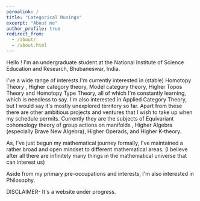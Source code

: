 ```yaml
---
permalink: /
title: "Categorical Musings"
excerpt: "About me"
author_profile: true
redirect_from: 
  - /about/
  - /about.html
---
```

Hello ! I'm an undergraduate student at the National Institute of Science Education and Research, Bhubaneswar, India.

I've a wide range of interests.I'm currently interested in (stable) Homotopy Theory , Higher category theory, Model category theory, Higher Topos Theory and Homotopy Type Theory, all of which I'm constantly learning, which is needless to say. I'm also interested in Applied Category Theory, but I would say it's mostly unexplored territory so far.
Apart from these there are other ambitious projects and ventures that I wish to take up when my schedule permits. Currently they are the subjects of Equivariant cohomology theory of group actions on  manifolds , Higher Algebra (especially Brave New Algebra), Higher Operads, and Higher K-theory.


As, I've just begun my mathematical journey formally, I've maintained a rather broad and open mindset to different mathematical areas. (I believe after all there are infinitely many things in the mathematical universe that can interest us) 

Aside from my primary pre-occupations and interests, I'm also interested in Philosophy.

DISCLAIMER- It's a website under progress.
